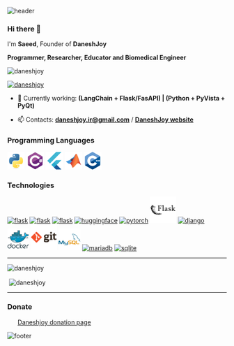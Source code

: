 ![header](https://capsule-render.vercel.app/api?type=waving&color=gradient&height=150&section=header&text=😊%20Daneshjoy&fontSize=24&fontColor=auto&animation=blink)

### Hi there 👋
 
 I'm **Saeed**, Founder of **DaneshJoy**

**Programmer, Researcher, Educator and Biomedical Engineer**

<p align="left"> <img src="https://komarev.com/ghpvc/?username=daneshjoy&label=Profile%20views&color=0e75b6&style=flat" alt="daneshjoy" /> </p>

<p align="left"> <a href="https://github.com/ryo-ma/github-profile-trophy"><img src="https://github-profile-trophy.vercel.app/?username=daneshjoy" alt="daneshjoy" /></a> </p>

- 🌱 Currently working: **(LangChain + Flask/FasAPI) | (Python + PyVista + PyQt)** 

- 📫 Contacts: **daneshjoy.ir@gmail.com** / **[DaneshJoy website](https://daneshjoy.ir)**

<h3 align="left">Programming Languages</h3>
<p align="left"> 
  <a href="https://www.python.org/">
  <img src="https://github.com/devicons/devicon/blob/master/icons/python/python-original.svg" alt="python" width="40" height="40"/></a>
  <a href="https://docs.microsoft.com/en-us/dotnet/csharp/">
  <img src="https://github.com/devicons/devicon/blob/master/icons/csharp/csharp-original.svg" alt="csharp" width="40" height="40"/></a>
  <a href="https://flutter.dev/">
  <img src="https://github.com/devicons/devicon/blob/master/icons/flutter/flutter-original.svg" alt="flutter" width="40" height="40"/></a>
  <a href="https://www.mathworks.com/">
  <img src="https://github.com/devicons/devicon/blob/master/icons/matlab/matlab-original.svg" alt="matlab" width="40" height="40"/></a>
  <a href="https://www.cplusplus.com/">
  <img src="https://github.com/devicons/devicon/blob/master/icons/cplusplus/cplusplus-original.svg" alt="cplusplus" width="40" height="40"/></a>
  
<h3 align="left">Technologies</h3>
<p align="left"> 
  <a href="https://www.langchain.com/">
  <img src="https://cdn.analyticsvidhya.com/wp-content/uploads/2023/07/langchain3.png" alt="flask" width="70" height="70"/></a>
  <a href="https://www.tensorflow.org/">
  <img src="https://upload.wikimedia.org/wikipedia/commons/2/2d/Tensorflow_logo.svg" alt="flask" width="40" height="40"/></a>
  <a href="https://keras.io/">
  <img src="https://keras.io/img/logo.png" alt="flask" width="100" height="30"/></a>
  <a href="https://huggingface.co/">
  <img src="https://avatars.githubusercontent.com/u/25720743?s=200&v=4" alt="huggingface" width="40" height="40"/></a>
  <a href="https://pytorch.org/">
  <img src="https://d3njjcbhbojbot.cloudfront.net/api/utilities/v1/imageproxy/https://s3.amazonaws.com/coursera-course-photos/51/6d31a64dad46d08a076ef7abbf4f15/external-content.duckduckgo.com.jpg?auto=format%2Ccompress&dpr=1&w=330&h=330&fit=fill&q=25" alt="pytorch" width="50" height="50"/></a>
  <a href="https://flask.palletsprojects.com/">
  <img src="https://github.com/devicons/devicon/blob/master/icons/flask/flask-original-wordmark.svg" alt="flask" width="60" height="60"/></a>
  <a href="https://www.djangoproject.com/">
  <img src="https://static.djangoproject.com/img/logos/django-logo-positive.svg" alt="django" width="50" height="50"/></a>
  <a href="https://www.docker.com/">
  <img src="https://github.com/devicons/devicon/blob/master/icons/docker/docker-original-wordmark.svg" alt="docker" width="50" height="50"/></a>
  <a href="https://git-scm.com/">
  <img src="https://github.com/devicons/devicon/blob/master/icons/git/git-original-wordmark.svg" alt="git" width="60" height="60"/></a>
  <a href="https://www.mysql.com/">
  <img src="https://github.com/devicons/devicon/blob/master/icons/mysql/mysql-original-wordmark.svg" alt="mysql" width="50" height="50"/></a>
  <a href="https://mariadb.org/">
  <img src="https://mariadb.com/wp-content/uploads/2019/11/mariadb-logo-vert_blue-transparent.png" alt="mariadb" width="50" height="50"/></a>
  <a href="https://www.sqlite.org/">
  <img src="https://upload.wikimedia.org/wikipedia/commons/thumb/3/38/SQLite370.svg/1280px-SQLite370.svg.png" alt="sqlite" width="70" height="30"/></a>

---

<p><img align="left" src="https://github-readme-stats-sigma-five.vercel.app/api/top-langs?username=daneshjoy&show_icons=true&locale=en&layout=compact" alt="daneshjoy" /></p>
<br>
<p>&nbsp;<img align="center" src="https://github-readme-stats-sigma-five.vercel.app/api?username=daneshjoy&show_icons=true&locale=en" alt="daneshjoy" /></p>

<!--
**daneshjoy/daneshjoy** is a ✨ _special_ ✨ repository because its `README.md` (this file) appears on your GitHub profile.

Here are some ideas to get you started:

- 🔭 I’m currently working on ...
- 🌱 I’m currently learning ...
- 👯 I’m looking to collaborate on ...
- 🤔 I’m looking for help with ...
- 💬 Ask me about ...
- 📫 How to reach me: ...
- 😄 Pronouns: ...
- ⚡ Fun fact: ...
-->

<hr />
<h3> Donate </h3>
<ul><a href="https://daneshjoy.ir/donate/" target="_blank">Daneshjoy donation page</a></ul>

![footer](https://capsule-render.vercel.app/api?type=waving&color=gradient&height=150&section=footer&text=&fontSize=24&fontColor=auto)
